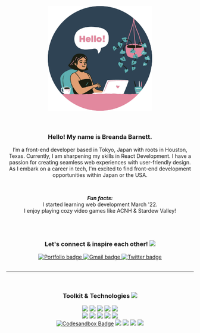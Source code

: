 <div id="header" align="center">
  <img src="github-hello.png" width="280" />
</div>
<br />
<br />
<div id="about" align="center">
<div>
<p>
<strong><h3>Hello! My name is Breanda Barnett.</h3></strong>
</p>
<p>
I’m a front-end developer based in Tokyo, Japan with roots in Houston, Texas. Currently, I am sharpening my skills in React Development. I have a passion for creating seamless web experiences with user-friendly design. As I embark on a career in tech, I'm excited to find front-end development opportunities within Japan or the USA.
</p>
<br />
<p>
<strong><em>Fun facts:</em></strong>
<br />
I started learning web development March '22.
<br />
I enjoy playing cozy video games like ACNH & Stardew Valley!
</p>
</div>
<br />
<br />
<div>
<p>
<h3>Let's connect & inspire each other! <img src="https://media.giphy.com/media/hvRJCLFzcasrR4ia7z/giphy.gif" width="28"/></h3>
</p>
</div>
<div id="badges">
  <a href="https://breanda.netlify.app/">
    <img src="https://img.shields.io/badge/Portfolio-5cafb1?style=for-the-badge&logo=netlify&logoColor=white" alt="Portfolio badge" title="Portfolio" />
  </a> 
  <a href="mailto:breanda.dev@gmail.com">
    <img src="https://img.shields.io/badge/Gmail-D14836?style=for-the-badge&logo=gmail&logoColor=white" alt="Gmail badge" title="Email" />
  </a>
  <a href="https://twitter.com/willowbriii">
    <img src="https://img.shields.io/badge/Twitter-1DA1F2?style=for-the-badge&logo=twitter&logoColor=white" alt="Twitter badge" title="Twitter" />
  </a> 
</div>
<br />
<hr />
<br />
<div id="tools" align="center">
  <h3>
    Toolkit & Technologies
    <img src="https://media.giphy.com/media/cpAGF6uxLw93uuQNNJ/giphy.gif" width="50"/>
  </h3>
<div>
  <img src="https://img.shields.io/badge/HTML5-E34F26?style=for-the-badge&logo=html5&logoColor=white" />
  <img src="https://img.shields.io/badge/CSS3-1572B6?style=for-the-badge&logo=css3&logoColor=white" />
  <img src="https://img.shields.io/badge/JavaScript-323330?style=for-the-badge&logo=javascript&logoColor=F7DF1E" />
  <img src="https://img.shields.io/badge/React-20232A?style=for-the-badge&logo=react&logoColor=61DAFB" />
  <img src="https://img.shields.io/badge/Bootstrap-563D7C?style=for-the-badge&logo=bootstrap&logoColor=white" />
  </div>
<div>
  <img src="https://img.shields.io/badge/VSCode-2694e2?style=for-the-badge&logo=visual%20studio%20code&logoColor=white" />
  <img src="https://img.shields.io/badge/Node.js-339933?style=for-the-badge&logo=nodedotjs&logoColor=white" />
  <img src="https://img.shields.io/badge/Netlify-00C7B7?style=for-the-badge&logo=netlify&logoColor=white" />
  <img src="https://img.shields.io/badge/GIT-ed6c55?style=for-the-badge&logo=git&logoColor=white" />
  <img src="https://img.shields.io/badge/GitHub-100000?style=for-the-badge&logo=github&logoColor=white" />
  </div>
<div>
  <a href="https://codesandbox.io/u/breanda.barnett">
    <img src="https://img.shields.io/badge/Codesandbox-727272?style=for-the-badge&logo=CodeSandbox&logoColor=white" alt="Codesandbox Badge" /></a>
  <img src="https://img.shields.io/badge/SEO-34A853?style=for-the-badge&logo=Google&logoColor=white" />
  <img src="https://img.shields.io/badge/InVision-FF3366?style=for-the-badge&logo=InVision&logoColor=white" />
  <img src="https://img.shields.io/badge/Figma-F24E1E?style=for-the-badge&logo=figma&logoColor=white" />
  <img src="https://img.shields.io/badge/Canva-%2300C4CC.svg?&style=for-the-badge&logo=Canva&logoColor=white" />
</div>
<br />
</div>
